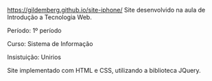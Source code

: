 https://gildemberg.github.io/site-iphone/
Site desenvolvido na aula de Introdução a Tecnologia Web.

Período: 1º período

Curso: Sistema de Informação

Insistuição: Unirios

Site implementado com HTML e CSS, utilizando a biblioteca JQuery.
